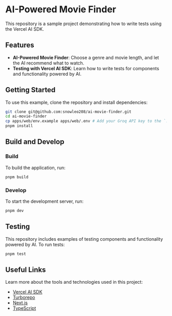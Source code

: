 # AI-Powered Movie Finder

This repository is a sample project demonstrating how to write tests using the Vercel AI SDK.

## Features

- **AI-Powered Movie Finder**: Choose a genre and movie length, and let the AI recommend what to watch.
- **Testing with Vercel AI SDK**: Learn how to write tests for components and functionality powered by AI.

## Getting Started

To use this example, clone the repository and install dependencies:

```sh
git clone git@github.com:snowleo208/ai-movie-finder.git
cd ai-movie-finder
cp apps/web/env.example apps/web/.env # Add your Groq API key to the `.env` file before running the app
pnpm install
```

## Build and Develop

### Build

To build the application, run:

```sh
pnpm build
```

### Develop

To start the development server, run:

```sh
pnpm dev
```

## Testing

This repository includes examples of testing components and functionality powered by AI. To run tests:

```sh
pnpm test
```

## Useful Links

Learn more about the tools and technologies used in this project:

- [Vercel AI SDK](https://vercel.com/docs/ai)
- [Turborepo](https://turbo.build/repo/docs)
- [Next.js](https://nextjs.org/)
- [TypeScript](https://www.typescriptlang.org/)
